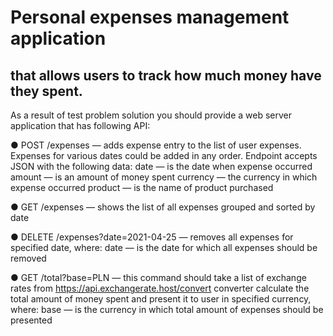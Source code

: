 # Personal expenses management application 

## that allows users to track how much money have they spent.

As a result of test problem solution you should provide a web server application that has following API:

● POST <host>/expenses — adds expense entry to the list of user expenses. Expenses for various dates could be added in any order. Endpoint accepts JSON with the following data:
  date — is the date when expense occurred
  amount — is an amount of money spent
  currency — the currency in which expense occurred
  product — is the name of product purchased

● GET <host>/expenses — shows the list of all expenses grouped and sorted by date

● DELETE <host>/expenses?date=2021-04-25 — removes all expenses for specified date, where:
  date — is the date for which all expenses should be removed

● GET <host>/total?base=PLN — this command should take a list of exchange rates from https://api.exchangerate.host/convert converter calculate the total amount of money spent and present it to user in specified currency, where:
  base — is the currency in which total amount of expenses should be presented
